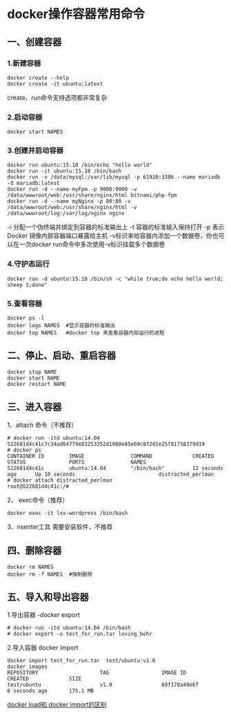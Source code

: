 # docker操作容器常用命令

## 一、创建容器
### 1.新建容器

```
docker create --help
docker create -it ubuntu:latest
```
create、run命令支持选项都非常复杂

### 2.启动容器

```
docker start NAMES
```
### 3.创建并启动容器

```
docker run ubuntu:15.10 /bin/echo "hello world"
docker run -it ubuntu:15.10 /bin/bash 
docker run -v /data/mysql:/var/lib/mysql -p 61920:3306 --name mariadb -d mariadb:latest
docker run -d --name myFpm -p 9000:9000 -v  /data/wwwroot/web:/usr/share/nginx/html bitnami/php-fpm
docker run -d --name myNginx -p 80:80 -v /data/wwwroot/web:/usr/share/nginx/html -v /data/wwwroot/log:/var/log/nginx nginx
```
-i 分配一个伪终端并绑定到容器的标准输出上
-t 容器的标准输入保持打开
-p 表示Docker 镜像内部容器端口暴露给主机
-v标识来给容器内添加一个数据卷，你也可以在一次docker run命令中多次使用-v标识挂载多个数据卷

### 4.守护态运行

```
docker run -d ubuntu:15.10 /bin/sh -c "while true;do echo hello world; sheep 1;done"
```
###  5.查看容器

```
docker ps -l
docker logs NAMES  #显示容器的标准输出
docker top NAMES   #docker top 来查看容器内部运行的进程
```



## 二、停止、启动、重启容器

```
docker stop NAME
docker start NAME
docker restart NAME
```
## 三、进入容器

1、attach 命令（不推荐）

```
# docker run -itd ubuntu:14.04
522681d4c41c7c34ad04779e83253352d1080e85eb9c8f2d1e25f81758379d19
# docker ps
CONTAINER ID        IMAGE               COMMAND             CREATED             STATUS              PORTS               NAMES
522681d4c41c        ubuntu:14.04        "/bin/bash"         12 seconds ago      Up 10 seconds                           distracted_perlman
# docker attach distracted_perlman
root@522681d4c41c:/# 
```
2、 exec命令（推荐）

```
docker exec -it lxx-wordpress /bin/bash
```
3、nsenter工具
需要安装软件，不推荐

## 四、删除容器

```
docker rm NAMES
docker rm -f NAMES  #强制删除
```
## 五、导入和导出容器
1.导出容器 -docker export

```
# docker run -itd ubuntu:14.04 /bin/bash
# docker export -o test_for_run.tar loving_bohr
```
2.导入容器 docker import

```
docker import test_for_run.tar  test/ubuntu:v1.0
docker images
REPOSITORY                    TAG                 IMAGE ID            CREATED             SIZE
test/ubuntu                   v1.0                69f170a40e6f        6 seconds ago       175.1 MB
```
[docker load和 docker import的区别](http://blog.csdn.net/guizaijianchic/article/details/78324646)







